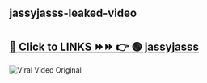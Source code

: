 
 ## jassyjasss-leaked-video 

# <h2><a href="https://clipsfans.com/jassyjasss&ref=git">🔗 Click to LINKS ⏩⏩ 👉 🟢 jassyjasss </a></h2>

<a href="https://clipsfans.com/jassyjasss&ref=git" rel="nofollow" data-target="animated-image.originalLink"><img src="https://i.ibb.co.com/xMMVF88/686577567.gif" alt="Viral Video Original" style="max-width: 100%; display: inline-block;" data-target="animated-image.originalImage"></a>

